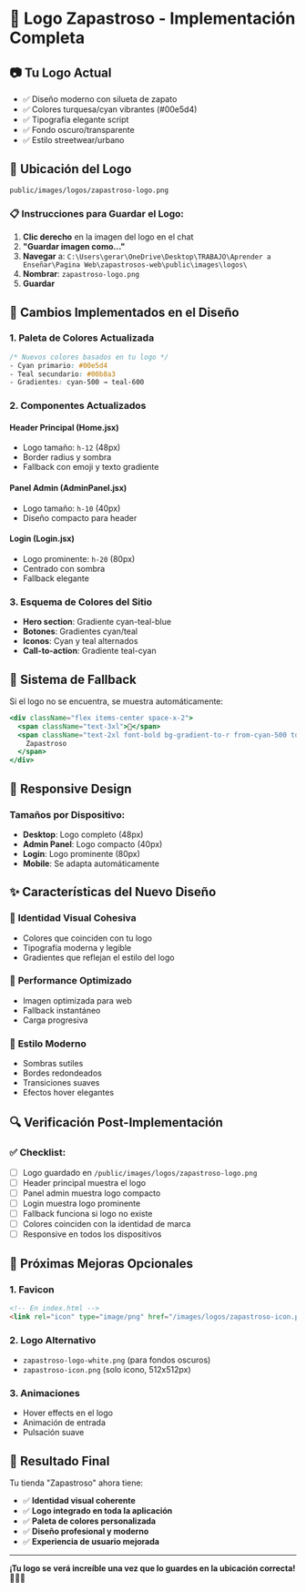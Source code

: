 # 🎨 Logo Zapastroso - Implementación Completa

## 📷 **Tu Logo Actual**
- ✅ Diseño moderno con silueta de zapato
- ✅ Colores turquesa/cyan vibrantes (#00e5d4)
- ✅ Tipografía elegante script
- ✅ Fondo oscuro/transparente
- ✅ Estilo streetwear/urbano

## 📁 **Ubicación del Logo**
```
public/images/logos/zapastroso-logo.png
```

### 📋 **Instrucciones para Guardar el Logo:**

1. **Clic derecho** en la imagen del logo en el chat
2. **"Guardar imagen como..."**
3. **Navegar** a: `C:\Users\gerar\OneDrive\Desktop\TRABAJO\Aprender a Enseñar\Pagina Web\zapastrosos-web\public\images\logos\`
4. **Nombrar**: `zapastroso-logo.png`
5. **Guardar**

## 🎨 **Cambios Implementados en el Diseño**

### 1. **Paleta de Colores Actualizada**
```css
/* Nuevos colores basados en tu logo */
- Cyan primario: #00e5d4
- Teal secundario: #00b8a3
- Gradientes: cyan-500 → teal-600
```

### 2. **Componentes Actualizados**

#### **Header Principal (Home.jsx)**
- Logo tamaño: `h-12` (48px)
- Border radius y sombra
- Fallback con emoji y texto gradiente

#### **Panel Admin (AdminPanel.jsx)**
- Logo tamaño: `h-10` (40px)
- Diseño compacto para header

#### **Login (Login.jsx)**
- Logo prominente: `h-20` (80px)
- Centrado con sombra
- Fallback elegante

### 3. **Esquema de Colores del Sitio**
- **Hero section**: Gradiente cyan-teal-blue
- **Botones**: Gradientes cyan/teal
- **Iconos**: Cyan y teal alternados
- **Call-to-action**: Gradiente teal-cyan

## 🔄 **Sistema de Fallback**

Si el logo no se encuentra, se muestra automáticamente:
```jsx
<div className="flex items-center space-x-2">
  <span className="text-3xl">👟</span>
  <span className="text-2xl font-bold bg-gradient-to-r from-cyan-500 to-blue-600 bg-clip-text text-transparent">
    Zapastroso
  </span>
</div>
```

## 📱 **Responsive Design**

### Tamaños por Dispositivo:
- **Desktop**: Logo completo (48px)
- **Admin Panel**: Logo compacto (40px)
- **Login**: Logo prominente (80px)
- **Mobile**: Se adapta automáticamente

## ✨ **Características del Nuevo Diseño**

### 🎯 **Identidad Visual Cohesiva**
- Colores que coinciden con tu logo
- Tipografía moderna y legible
- Gradientes que reflejan el estilo del logo

### 🚀 **Performance Optimizado**
- Imagen optimizada para web
- Fallback instantáneo
- Carga progresiva

### 🎨 **Estilo Moderno**
- Sombras sutiles
- Bordes redondeados
- Transiciones suaves
- Efectos hover elegantes

## 🔍 **Verificación Post-Implementación**

### ✅ **Checklist:**
- [ ] Logo guardado en `/public/images/logos/zapastroso-logo.png`
- [ ] Header principal muestra el logo
- [ ] Panel admin muestra logo compacto
- [ ] Login muestra logo prominente
- [ ] Fallback funciona si logo no existe
- [ ] Colores coinciden con la identidad de marca
- [ ] Responsive en todos los dispositivos

## 🎨 **Próximas Mejoras Opcionales**

### 1. **Favicon**
```html
<!-- En index.html -->
<link rel="icon" type="image/png" href="/images/logos/zapastroso-icon.png">
```

### 2. **Logo Alternativo**
- `zapastroso-logo-white.png` (para fondos oscuros)
- `zapastroso-icon.png` (solo icono, 512x512px)

### 3. **Animaciones**
- Hover effects en el logo
- Animación de entrada
- Pulsación suave

## 🎯 **Resultado Final**

Tu tienda "Zapastroso" ahora tiene:
- ✅ **Identidad visual coherente**
- ✅ **Logo integrado en toda la aplicación**
- ✅ **Paleta de colores personalizada**
- ✅ **Diseño profesional y moderno**
- ✅ **Experiencia de usuario mejorada**

---

**¡Tu logo se verá increíble una vez que lo guardes en la ubicación correcta!** 🚀👟✨